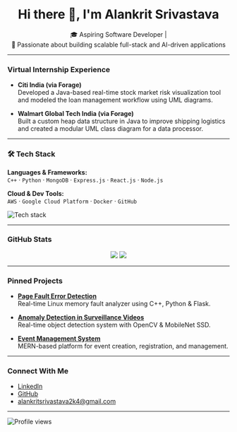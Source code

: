 <h1 align="center">Hi there 👋, I'm Alankrit Srivastava</h1>
<p align="center">
  🎓 Aspiring Software Developer | <br>
  🚀 Passionate about building scalable full-stack and AI-driven applications
</p>

---

###  Virtual Internship Experience

-  **Citi India (via Forage)**  
  Developed a Java-based real-time stock market risk visualization tool and modeled the loan management workflow using UML diagrams.

-  **Walmart Global Tech India (via Forage)**  
  Built a custom heap data structure in Java to improve shipping logistics and created a modular UML class diagram for a data processor.

---

### 🛠️ Tech Stack

**Languages & Frameworks:**  
`C++` · `Python` · `MongoDB` · `Express.js` · `React.js` · `Node.js`

**Cloud & Dev Tools:**  
`AWS` · `Google Cloud Platform` · `Docker` · `GitHub`

![Tech stack](https://skillicons.dev/icons?i=cpp,python,nodejs,express,react,mongodb,aws,gcp,docker,github)

---

###  GitHub Stats

<p align="center">
  <img src="https://github-readme-stats.vercel.app/api?username=alan-srivastava&show_icons=true&theme=radical" />
  <img src="https://github-readme-streak-stats.herokuapp.com/?user=alan-srivastava&theme=radical" />
</p>

---

###  Pinned Projects

-  [**Page Fault Error Detection**](https://github.com/alan-srivastava/Page-Fault-Error-Detection-Optimization-System)  
  Real-time Linux memory fault analyzer using C++, Python & Flask.

-  [**Anomaly Detection in Surveillance Videos**](https://github.com/alan-srivastava/Anomaly-Detection-in-Surveillance-Videos)  
  Real-time object detection system with OpenCV & MobileNet SSD.

-  [**Event Management System**](https://github.com/alan-srivastava/Event_management)  
  MERN-based platform for event creation, registration, and management.

---

###  Connect With Me

- [LinkedIn](https://www.linkedin.com/in/alankrit-srivastava-64b267263)  
- [GitHub](https://github.com/alan-srivastava)  
- alankritsrivastava2k4@gmail.com

---

![Profile views](https://komarev.com/ghpvc/?username=alan-srivastava)
